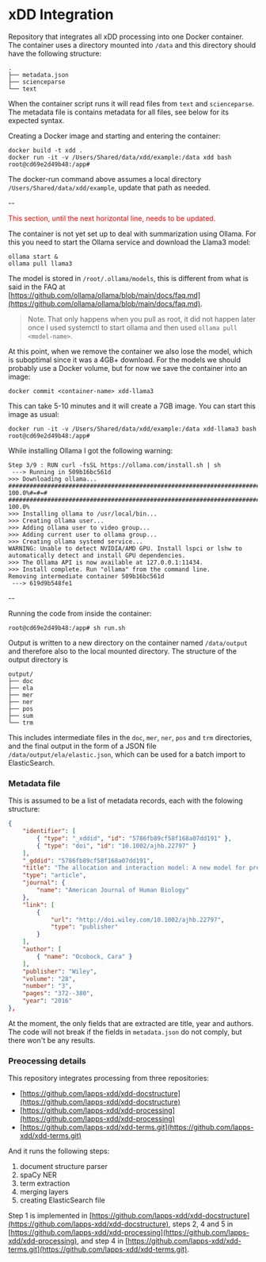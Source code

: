 # xDD Integration

Repository that integrates all xDD processing into one Docker container. The container uses a directory mounted into `/data` and this directory should have the following structure:

```
.
├── metadata.json
├── scienceparse
└── text
```

When the container script runs it will read files from `text` and `scienceparse`. The metadata file is contains metadata for all files, see below for its expected syntax. 

Creating a Docker image and starting and entering the container:

```shell
docker build -t xdd .
docker run -it -v /Users/Shared/data/xdd/example:/data xdd bash
root@cd69e2d49b48:/app#
```

The docker-run command above assumes a local directory `/Users/Shared/data/xdd/example`, update that path as needed.

--

<span style="color: #ff0000">
This section, until the next horizontal line, needs to be updated.
</span> 
 
The container is not yet set up to deal with summarization using Ollama. For this you need to start the Ollama service and download the Llama3 model:

```shell
ollama start &
ollama pull llama3
```

The model is stored in `/root/.ollama/models`, this is different from what is said in the FAQ at [https://github.com/ollama/ollama/blob/main/docs/faq.md](https://github.com/ollama/ollama/blob/main/docs/faq.md).

> Note. That only happens when you pull as root, it did not happen later once I used systemctl to start ollama and then used `ollama pull <model-name>`.

At this point, when we remove the container we also lose the model, which is suboptimal since it was a 4GB+ download. For the models we should probably use a Docker volume, but for now we save the container into an image:

```shell
docker commit <container-name> xdd-llama3
```

This can take 5-10 minutes and it will create a 7GB image. You can start this image as usual:

```shell
docker run -it -v /Users/Shared/data/xdd/example:/data xdd-llama3 bash
root@cd69e2d49b48:/app#
```

While installing Ollama I got the following warning:

```
Step 3/9 : RUN curl -fsSL https://ollama.com/install.sh | sh
 ---> Running in 509b16bc561d
>>> Downloading ollama...
######################################################################## 100.0%#=#=#                                  ######################################################################## 100.0%
>>> Installing ollama to /usr/local/bin...
>>> Creating ollama user...
>>> Adding ollama user to video group...
>>> Adding current user to ollama group...
>>> Creating ollama systemd service...
WARNING: Unable to detect NVIDIA/AMD GPU. Install lspci or lshw to automatically detect and install GPU dependencies.
>>> The Ollama API is now available at 127.0.0.1:11434.
>>> Install complete. Run "ollama" from the command line.
Removing intermediate container 509b16bc561d
 ---> 619d9b548fe1
```

--

Running the code from inside the container:

```
root@cd69e2d49b48:/app# sh run.sh
```

Output is written to a new directory on the container named `/data/output` and therefore also to the local mounted directory. The structure of the output directory is

```
output/
├── doc
├── ela
├── mer
├── ner
├── pos
├── sum
└── trm
```

This includes intermediate files in the `doc`, `mer`, `ner`, `pos` and `trm` directories, and the final output in the form of a JSON file `/data/output/ela/elastic.json`, which can be used for a batch import to ElasticSearch.


### Metadata file

This is assumed to be  a list of metadata records, each with the folowing structure:

```json
{
    "identifier": [
        { "type": "_xddid", "id": "5786fb89cf58f168a07dd191" },
        { "type": "doi", "id": "10.1002/ajhb.22797" }
    ],
    "_gddid": "5786fb89cf58f168a07dd191",
    "title": "The allocation and interaction model: A new model for predicting total energy expenditure of highly active humans in natural environments",
    "type": "article",
    "journal": {
        "name": "American Journal of Human Biology"
    },
    "link": [
        {
            "url": "http://doi.wiley.com/10.1002/ajhb.22797",
            "type": "publisher"
        }
    ],
    "author": [
        { "name": "Ocobock, Cara" }
    ],
    "publisher": "Wiley",
    "volume": "28",
    "number": "3",
    "pages": "372--380",
    "year": "2016"
},
```

At the moment, the only fields that are extracted are title, year and authors. The code will not break if the fields in `metadata.json` do not comply, but there won't be any results.


### Preocessing details

This repository integrates processing from three repositories:

- [https://github.com/lapps-xdd/xdd-docstructure](https://github.com/lapps-xdd/xdd-docstructure)
- [https://github.com/lapps-xdd/xdd-processing](https://github.com/lapps-xdd/xdd-processing)
- [https://github.com/lapps-xdd/xdd-terms.git](https://github.com/lapps-xdd/xdd-terms.git)

And it runs the following steps:

1. document structure parser
2. spaCy NER
3. term extraction
4. merging layers
5. creating ElasticSearch file

Step 1 is implemented in [https://github.com/lapps-xdd/xdd-docstructure](https://github.com/lapps-xdd/xdd-docstructure), steps 2, 4 and 5 in [https://github.com/lapps-xdd/xdd-processing](https://github.com/lapps-xdd/xdd-processing), and step 4 in [https://github.com/lapps-xdd/xdd-terms.git](https://github.com/lapps-xdd/xdd-terms.git).
